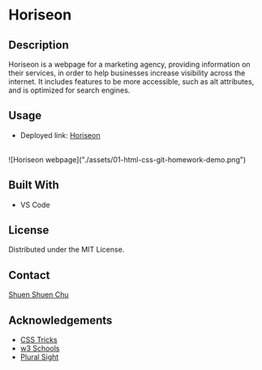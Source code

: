 # Horiseon

## Description

Horiseon is a webpage for a marketing agency, providing information on their services, in order to help businesses increase visibility across the internet. It includes features to be more accessible, such as alt attributes, and is optimized for search engines.

## Usage

* Deployed link:
[Horiseon](https://sschu99.github.io/module1-challenge/)

<br>
![Horiseon webpage]("./assets/01-html-css-git-homework-demo.png")

## Built With

* VS Code

## License

Distributed under the MIT License.

## Contact
[Shuen Shuen Chu](https://github.com/sschu99)

## Acknowledgements

* [CSS Tricks](https://css-tricks.com/how-to-section-your-html/)
* [w3 Schools](https://www.w3schools.com/html/html5_semantic_elements.asp)
* [Plural Sight](https://www.pluralsight.com/guides/semantic-html)